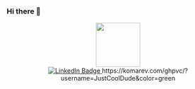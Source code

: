 ### Hi there 👋
<div id="header" align="center">
  <img src="https://github.com/JustCoolDude/JustCoolDude/blob/123/img/im2.png" width="100"/>
</div>
<div id="badges" align="center">
  <a href="https://vk.com/chizhov_net">
    <img src="https://img.shields.io/badge/-Vkontakte-003f5c?style=for-the-badge&logo=Vk" alt="LinkedIn Badge"/>
  </a>
  https://komarev.com/ghpvc/?username=JustCoolDude&color=green
</div>

<!--
**JustCoolDude/JustCoolDude** is a ✨ _special_ ✨ repository because its `README.md` (this file) appears on your GitHub profile.

Here are some ideas to get you started:

- 🔭 I’m currently working on ...
- 🌱 I’m currently learning ...
- 👯 I’m looking to collaborate on ...
- 🤔 I’m looking for help with ...
- 💬 Ask me about ...
- 📫 How to reach me: ...
- 😄 Pronouns: ...
- ⚡ Fun fact: ...
-->
